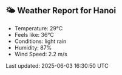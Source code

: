 <!-- WEATHER-START -->
## 🌤 Weather Report for Hanoi

- Temperature: 29°C
- Feels like: 36°C
- Conditions: light rain
- Humidity: 87%
- Wind Speed: 2.2 m/s

Last updated: 2025-06-03 16:30:50 UTC
<!-- WEATHER-END -->
